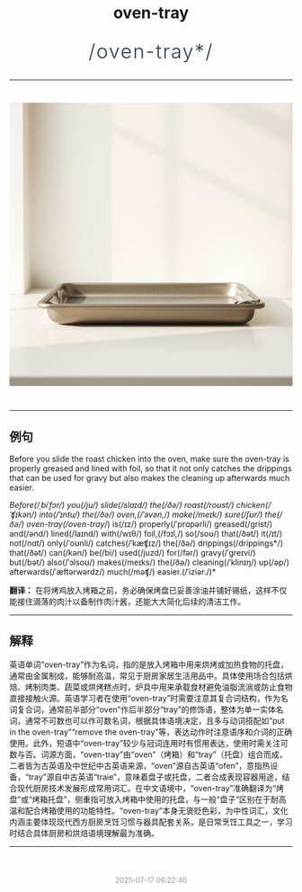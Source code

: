 <div align="center">

# oven-tray

<div style="margin: 30px 0;">
<h1 style="font-size: 2.5em; font-weight: 300; letter-spacing: 2px; margin: 0; color: #2c3e50;">
/oven-tray*/
</h1>
</div>

</div>

---

<div align="center" style="margin: 40px 0;">

![oven-tray](images/oven-tray.png)

</div>

---

## 例句

Before you slide the roast chicken into the oven, make sure the oven-tray is properly greased and lined with foil, so that it not only catches the drippings that can be used for gravy but also makes the cleaning up afterwards much easier.

*Before(/ˌbiˈfɔr/) you(/ju/) slide(/slaɪd/) the(/ðə/) roast(/roʊst/) chicken(/ˈʧɪkən/) into(/ˈɪntu/) the(/ðə/) oven,(/ˈəvən,/) make(/meɪk/) sure(/ʃʊr/) the(/ðə/) oven-tray(/oven-tray*/) is(/ɪz/) properly(/ˈprɑpərli/) greased(/grist/) and(/ənd/) lined(/laɪnd/) with(/wɪθ/) foil,(/fɔɪl,/) so(/soʊ/) that(/ðət/) it(/ɪt/) not(/nɑt/) only(/ˈoʊnli/) catches(/ˈkæʧɪz/) the(/ðə/) drippings(/drippings*/) that(/ðət/) can(/kən/) be(/bi/) used(/juzd/) for(/fər/) gravy(/ˈgreɪvi/) but(/bət/) also(/ˈɔlsoʊ/) makes(/meɪks/) the(/ðə/) cleaning(/ˈklinɪŋ/) up(/əp/) afterwards(/ˈæftərwərdz/) much(/məʧ/) easier.(/ˈiziər./)*

**翻译：** 在将烤鸡放入烤箱之前，务必确保烤盘已妥善涂油并铺好锡纸，这样不仅能接住滴落的肉汁以备制作肉汁酱，还能大大简化后续的清洁工作。

---

## 解释

英语单词“oven-tray”作为名词，指的是放入烤箱中用来烘烤或加热食物的托盘，通常由金属制成，能够耐高温，常见于厨房家居生活用品中。具体使用场合包括烘焙、烤制肉类、蔬菜或烘烤糕点时，炉具中用来承载食材避免油脂流淌或防止食物直接接触火源。英语学习者在使用“oven-tray”时需要注意其复合词结构，作为名词复合词，通常前半部分“oven”作后半部分“tray”的修饰语，整体为单一实体名词，通常不可数也可以作可数名词，根据具体语境决定，且多与动词搭配如“put in the oven-tray”“remove the oven-tray”等，表达动作时注意语序和介词的正确使用。此外，短语中“oven-tray”较少与冠词连用时有惯用表达，使用时需关注可数与否。词源方面，“oven-tray”由“oven”（烤箱）和“tray”（托盘）组合而成，二者皆为古英语及中世纪中古英语来源，“oven”源自古英语“ofen”，意指热设备，“tray”源自中古英语“traie”，意味着盘子或托盘，二者合成表现容器用途，结合现代厨房技术发展形成常用词汇。在中文语境中，“oven-tray”准确翻译为“烤盘”或“烤箱托盘”，侧重指可放入烤箱中使用的托盘，与一般“盘子”区别在于耐高温和配合烤箱使用的功能特性。“oven-tray”本身无褒贬色彩，为中性词汇，文化内涵主要体现现代西方厨房烹饪习惯与器具配套关系，是日常烹饪工具之一，学习时结合具体厨房和烘焙语境理解最为准确。


---

<div align="center" style="margin-top: 50px;">
<small style="color: #999; font-size: 0.9em;">2025-07-17 06:22:40</small>
</div>
